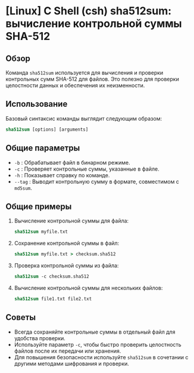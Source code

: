 # [Linux] C Shell (csh) sha512sum: вычисление контрольной суммы SHA-512

## Обзор
Команда `sha512sum` используется для вычисления и проверки контрольных сумм SHA-512 для файлов. Это полезно для проверки целостности данных и обеспечения их неизменности.

## Использование
Базовый синтаксис команды выглядит следующим образом:

```csh
sha512sum [options] [arguments]
```

## Общие параметры
- `-b` : Обрабатывает файл в бинарном режиме.
- `-c` : Проверяет контрольные суммы, указанные в файле.
- `-h` : Показывает справку по команде.
- `--tag` : Выводит контрольную сумму в формате, совместимом с `md5sum`.

## Общие примеры
1. Вычисление контрольной суммы для файла:
   ```csh
   sha512sum myfile.txt
   ```

2. Сохранение контрольной суммы в файл:
   ```csh
   sha512sum myfile.txt > checksum.sha512
   ```

3. Проверка контрольной суммы из файла:
   ```csh
   sha512sum -c checksum.sha512
   ```

4. Вычисление контрольной суммы для нескольких файлов:
   ```csh
   sha512sum file1.txt file2.txt
   ```

## Советы
- Всегда сохраняйте контрольные суммы в отдельный файл для удобства проверки.
- Используйте параметр `-c`, чтобы быстро проверить целостность файлов после их передачи или хранения.
- Для повышения безопасности используйте `sha512sum` в сочетании с другими методами шифрования и проверки.